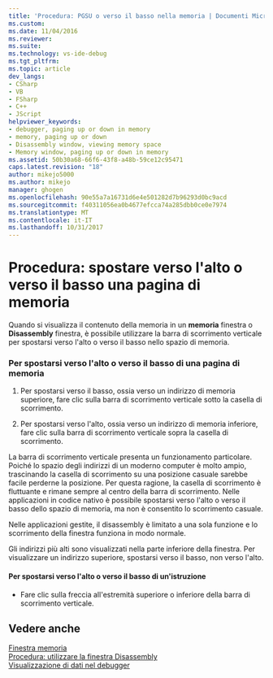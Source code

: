 ```yaml
---
title: 'Procedura: PGSU o verso il basso nella memoria | Documenti Microsoft'
ms.custom: 
ms.date: 11/04/2016
ms.reviewer: 
ms.suite: 
ms.technology: vs-ide-debug
ms.tgt_pltfrm: 
ms.topic: article
dev_langs:
- CSharp
- VB
- FSharp
- C++
- JScript
helpviewer_keywords:
- debugger, paging up or down in memory
- memory, paging up or down
- Disassembly window, viewing memory space
- Memory window, paging up or down in memory
ms.assetid: 50b30a68-66f6-43f8-a48b-59ce12c95471
caps.latest.revision: "18"
author: mikejo5000
ms.author: mikejo
manager: ghogen
ms.openlocfilehash: 90e55a7a16731d6e4e501282d7b96293d0bc9acd
ms.sourcegitcommit: f40311056ea0b4677efcca74a285dbb0ce0e7974
ms.translationtype: MT
ms.contentlocale: it-IT
ms.lasthandoff: 10/31/2017
---
```

# <a name="how-to-page-up-or-down-in-memory"></a>Procedura: spostare verso l'alto o verso il basso una pagina di memoria
Quando si visualizza il contenuto della memoria in un **memoria** finestra o **Disassembly** finestra, è possibile utilizzare la barra di scorrimento verticale per spostarsi verso l'alto o verso il basso nello spazio di memoria.  
  
### <a name="to-page-up-or-down-in-memory"></a>Per spostarsi verso l'alto o verso il basso di una pagina di memoria  
  
1.  Per spostarsi verso il basso, ossia verso un indirizzo di memoria superiore, fare clic sulla barra di scorrimento verticale sotto la casella di scorrimento.  
  
2.  Per spostarsi verso l'alto, ossia verso un indirizzo di memoria inferiore, fare clic sulla barra di scorrimento verticale sopra la casella di scorrimento.  
  
 La barra di scorrimento verticale presenta un funzionamento particolare. Poiché lo spazio degli indirizzi di un moderno computer è molto ampio, trascinando la casella di scorrimento su una posizione casuale sarebbe facile perderne la posizione. Per questa ragione, la casella di scorrimento è fluttuante e rimane sempre al centro della barra di scorrimento. Nelle applicazioni in codice nativo è possibile spostarsi verso l'alto o verso il basso dello spazio di memoria, ma non è consentito lo scorrimento casuale.  
  
 Nelle applicazioni gestite, il disassembly è limitato a una sola funzione e lo scorrimento della finestra funziona in modo normale.  
  
 Gli indirizzi più alti sono visualizzati nella parte inferiore della finestra. Per visualizzare un indirizzo superiore, spostarsi verso il basso, non verso l'alto.  
  
#### <a name="to-move-up-or-down-one-instruction"></a>Per spostarsi verso l'alto o verso il basso di un'istruzione  
  
-   Fare clic sulla freccia all'estremità superiore o inferiore della barra di scorrimento verticale.  
  
## <a name="see-also"></a>Vedere anche  
 [Finestra memoria](../debugger/memory-windows.md)   
 [Procedura: utilizzare la finestra Disassembly](../debugger/how-to-use-the-disassembly-window.md)   
 [Visualizzazione di dati nel debugger](../debugger/viewing-data-in-the-debugger.md)